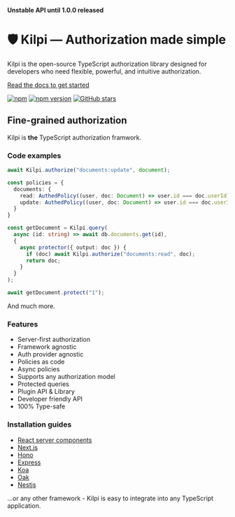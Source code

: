 **Unstable API until 1.0.0 released**

# 🛡️ Kilpi — Authorization made simple

Kilpi is the open-source TypeScript authorization library designed for developers who need flexible, powerful, and intuitive authorization.

[Read the docs to get started](https://kilpi.vercel.app)

[![npm](https://img.shields.io/npm/dm/better-auth)](https://npm.chart.dev/@kilpi/core?primary=neutral&gray=neutral&theme=dark)
[![npm version](https://img.shields.io/npm/v/better-auth.svg)](https://www.npmjs.com/package/@kilpi/core)
[![GitHub stars](https://img.shields.io/github/stars/better-auth/better-auth)](https://github.com/jussinevavuori/kilpi/stargazers)

## Fine-grained authorization

Kilpi is **the** TypeScript authorization framwork.

### Code examples

```ts
await Kilpi.authorize("documents:update", document);
```

```ts
const policies = {
  documents: {
    read: AuthedPolicy((user, doc: Document) => user.id === doc.userId),
    update: AuthedPolicy((user, doc: Document) => user.id === doc.userId)
  }
}
```

```ts
const getDocument = Kilpi.query(
  async (id: string) => await db.documents.get(id),
  {
    async protector({ output: doc }) {
      if (doc) await Kilpi.authorize("documents:read", doc);
      return doc;
    }
  }
);

await getDocument.protect("1");
```

And much more.

### Features

- Server-first authorization
- Framework agnostic
- Auth provider agnostic
- Policies as code
- Async policies
- Supports any authorization model
- Protected queries
- Plugin API & Library
- Developer friendly API
- 100% Type-safe

### Installation guides

- [React server components](https://kilpi.vercel.app/plugins/react-server-components)
- [Next.js](https://kilpi.vercel.app/installation/next)
- [Hono](https://kilpi.vercel.app/installation/hono)
- [Express](https://kilpi.vercel.app/installation/express)
- [Koa](https://kilpi.vercel.app/installation/koa)
- [Oak](https://kilpi.vercel.app/installation/oak)
- [Nestjs](https://kilpi.vercel.app/installation/nest-js)

...or any other framework - Kilpi is easy to integrate into any TypeScript application.